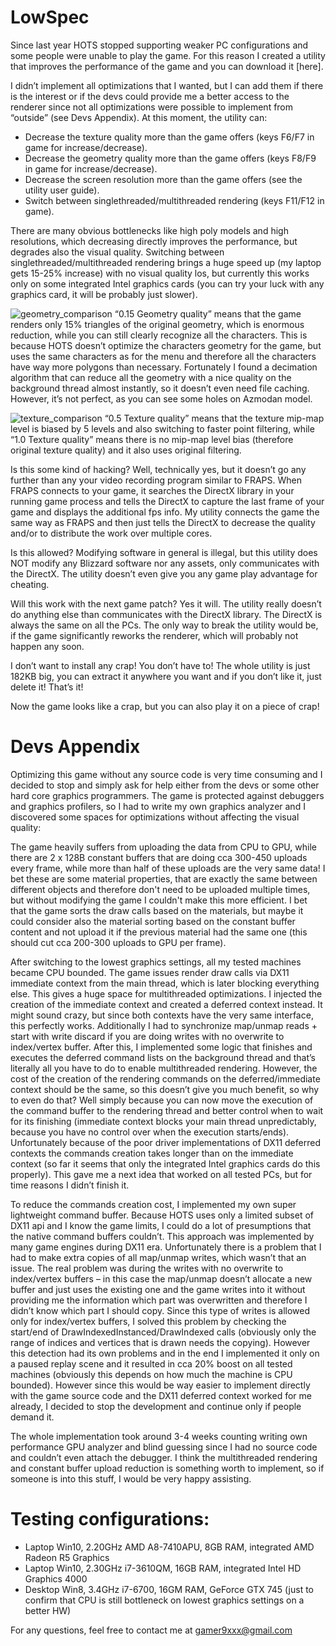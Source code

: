 # LowSpec
Since last year HOTS stopped supporting weaker PC configurations and some people were unable to play the game. For this reason I created a utility that improves the performance of the game and you can download it [here].

I didn’t implement all optimizations that I wanted, but I can add them if there is the interest or if the devs could provide me a better access to the renderer since not all optimizations were possible to implement from “outside” (see Devs Appendix).
 At this moment, the utility can:
- Decrease the texture quality more than the game offers (keys F6/F7 in game for increase/decrease).
- Decrease the geometry quality more than the game offers (keys F8/F9 in game for increase/decrease). 
- Decrease the screen resolution more than the game offers (see the utility user guide). 
- Switch between singlethreaded/multithreaded rendering (keys F11/F12 in game).

There are many obvious bottlenecks like high poly models and high resolutions, which decreasing directly improves the performance, but degrades also the visual quality. Switching between singlethreaded/multithreaded rendering brings a huge speed up (my laptop gets 15-25% increase) with no visual quality los, but currently this works only on some integrated Intel graphics cards (you can try your luck with any graphics card, it will be probably just slower).

![geometry_comparison](https://user-images.githubusercontent.com/11290866/79631249-9c755480-8160-11ea-8604-c0a879ace2bd.png)
“0.15 Geometry quality” means that the game renders only 15% triangles of the original geometry, which is enormous reduction, while you can still clearly recognize all the characters. This is because HOTS doesn’t optimize the characters geometry for the game, but uses the same characters as for the menu and therefore all the characters have way more polygons than necessary. Fortunately I found a decimation algorithm that can reduce all the geometry with a nice quality on the background thread almost instantly, so it doesn’t even need file caching. However, it’s not perfect, as you can see some holes on Azmodan model.
  
  
![texture_comparison](https://user-images.githubusercontent.com/11290866/79631252-a434f900-8160-11ea-9c64-c553d6b80468.png)
“0.5 Texture quality” means that the texture mip-map level is biased by 5 levels and also switching to faster point filtering, while “1.0 Texture quality” means there is no mip-map level bias (therefore original texture quality) and it also uses original filtering.
  
  
Is this some kind of hacking? Well, technically yes, but it doesn’t go any further than any your video recording program similar to FRAPS. When FRAPS connects to your game, it searches the DirectX library in your running game process and tells the DirectX to capture the last frame of your game and displays the additional fps info. My utility connects the game the same way as FRAPS and then just tells the DirectX to decrease the quality and/or to distribute the work over multiple cores.

Is this allowed? Modifying software in general is illegal, but this utility does NOT modify any Blizzard software nor any assets, only communicates with the DirectX. The utility doesn’t even give you any game play advantage for cheating.

Will this work with the next game patch? Yes it will. The utility really doesn’t do anything else than communicates with the DirectX library. The DirectX is always the same on all the PCs. The only way to break the utility would be, if the game significantly reworks the renderer, which will probably not happen any soon.

I don’t want to install any crap! You don’t have to! The whole utility is just 182KB big, you can extract it anywhere you want and if you don’t like it, just delete it! That’s it! 

Now the game looks like a crap, but you can also play it on a piece of crap! 

# Devs Appendix
Optimizing this game without any source code is very time consuming and I decided to stop and simply ask for help either from the devs or some other hard core graphics programmers. The game is protected against debuggers and graphics profilers, so I had to write my own graphics analyzer and I discovered some spaces for optimizations without affecting the visual quality:

The game heavily suffers from uploading the data from CPU to GPU, while there are 2 x 128B constant buffers that are doing cca 300-450 uploads every frame, while more than half of these uploads are the very same data! I bet these are some material properties, that are exactly the same between different objects and therefore don't need to be uploaded multiple times, but without modifying the game I couldn't make this more efficient. I bet that the game sorts the draw calls based on the materials, but maybe it could consider also the material sorting based on the constant buffer content and not upload it if the previous material had the same one (this should cut cca 200-300 uploads to GPU per frame).

After switching to the lowest graphics settings, all my tested machines became CPU bounded. The game issues render draw calls via DX11 immediate context from the main thread, which is later blocking everything else. This gives a huge space for multithreaded optimizations. I injected the creation of the immediate context and created a deferred context instead. It might sound crazy, but since both contexts have the very same interface, this perfectly works. Additionally I had to synchronize map/unmap reads + start with write discard if you are doing writes with no overwrite to index/vertex buffer. After this, I implemented some logic that finishes and executes the deferred command lists on the background thread and that’s literally all you have to do to enable multithreaded rendering. However, the cost of the creation of the rendering commands on the deferred/immediate context should be the same, so this doesn’t give you much benefit, so why to even do that? Well simply because you can now move the execution of the command buffer to the rendering thread and better control when to wait for its finishing (immediate context blocks your main thread unpredictably, because you have no control over when the execution starts/ends). Unfortunately because of the poor driver implementations of DX11 deferred contexts the commands creation takes longer than on the immediate context (so far it seems that only the integrated Intel graphics cards do this properly). This gave me a next idea that worked on all tested PCs, but for time reasons I didn’t finish it.

To reduce the commands creation cost, I implemented my own super lightweight command buffer. Because HOTS uses only a limited subset of DX11 api and I know the game limits, I could do a lot of presumptions that the native command buffers couldn’t. This approach was implemented by many game engines during DX11 era. Unfortunately there is a problem that I had to make extra copies of all map/unmap writes, which wasn’t that an issue. The real problem was during the writes with no overwrite to index/vertex buffers – in this case the map/unmap doesn’t allocate a new buffer and just uses the existing one and the game writes into it without providing me the information which part was overwritten and therefore I didn’t know which part I should copy. Since this type of writes is allowed only for index/vertex buffers, I solved this problem by checking the start/end of DrawIndexedInstanced/DrawIndexed calls (obviously only the range of indices and vertices that is drawn needs the copying). However this detection had its own problems and in the end I implemented it only on a paused replay scene and it resulted in cca 20% boost on all tested machines (obviously this depends on how much the machine is CPU bounded). However since this would be way easier to implement directly with the game source code and the DX11 deferred context worked for me already, I decided to stop the development and continue only if people demand it.

The whole implementation took around 3-4 weeks counting writing own performance GPU analyzer and blind guessing since I had no source code and couldn’t even attach the debugger. I think the multithreaded rendering and constant buffer upload reduction is something worth to implement, so if someone is into this stuff, I would be very happy assisting.

# Testing configurations:

- Laptop Win10, 2.20GHz AMD A8-7410APU, 8GB RAM, integrated AMD Radeon R5 Graphics
- Laptop Win10, 2.30GHz i7-3610QM, 16GB RAM, integrated Intel HD Graphics 4000
- Desktop Win8, 3.4GHz i7-6700, 16GM RAM, GeForce GTX 745 (just to confirm that CPU is still bottleneck on lowest graphics settings on a better HW)

For any questions, feel free to contact me at gamer9xxx@gmail.com



